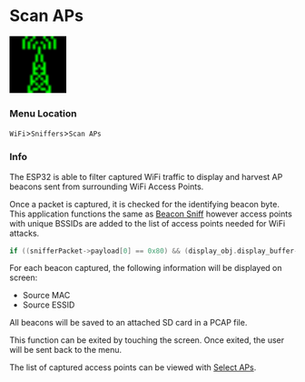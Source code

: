 # Scan APs
<p align="left">
  <img alt="ESP32 WROOM-32U" src="https://github.com/justcallmekoko/ESP32Marauder/blob/master/pictures/icons/beacon_sniff_22.bmp?raw=true" width="100">
</p>

### Menu Location
`WiFi`>`Sniffers`>`Scan APs`  

### Info
The ESP32 is able to filter captured WiFi traffic to display and harvest AP beacons sent from surrounding WiFi Access Points.  

Once a packet is captured, it is checked for the identifying beacon byte. This application functions the same as [Beacon Sniff](beacon-sniff) however access points with unique BSSIDs are added to the list of access points needed for WiFi attacks.

```C++
if ((snifferPacket->payload[0] == 0x80) && (display_obj.display_buffer->size() == 0))
```

For each beacon captured, the following information will be displayed on screen:  

- Source MAC
- Source ESSID  

All beacons will be saved to an attached SD card in a PCAP file.

This function can be exited by touching the screen. Once exited, the user will be sent back to the menu.

The list of captured access points can be viewed with [Select APs](select-aps).
